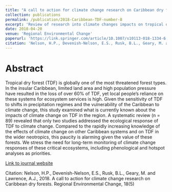 ```yaml
---
title: "A call to action for climate change research on Caribbean dry forests"
collection: publications
permalink: /publication/2018-Caribbean-TDF-number-8
excerpt: 'Review of research into climate changes impacts on tropical dry forest in the Caribbean'
date: 2018-04-20
venue: 'Regional Environmental Change'
paperurl: 'https://link.springer.com/article/10.1007/s10113-018-1334-6'
citation: 'Nelson, H.P., Devenish-Nelson, E.S., Rusk, B.L., Geary, M. and Lawrence, A.J., 2018. A call to action for climate change research on Caribbean dry forests. Regional Environmental Change, 18(5)'
---
```

# Abstract

Tropical dry forest (TDF) is globally one of the most threatened forest types. In the insular Caribbean, limited land area and high population pressure have resulted in the loss of over 60% of TDF, yet local people’s reliance on these systems for ecosystem services is high. Given the sensitivity of TDF to shifts in precipitation regimes and the vulnerability of the Caribbean to climate change, this study examined what is currently known about the impacts of climate change on TDF in the region. A systematic review (n = 89) revealed that only two studies addressed the ecological response of TDF to climate change. Compared to the rapidly increasing knowledge of the effects of climate change on other Caribbean systems and on TDF in the wider neotropics, this paucity is alarming given the value of these forests. We stress the need for long-term monitoring of climate change responses of these critical ecosystems, including phenological and hotspot analyses as priorities.

[Link to journal website](https://link.springer.com/article/10.1007/s10113-018-1334-6)

Citation: Nelson, H.P., Devenish-Nelson, E.S., Rusk, B.L., Geary, M. and Lawrence, A.J., 2018. A call to action for climate change research on Caribbean dry forests. Regional Environmental Change, 18(5)  
